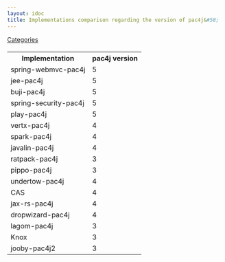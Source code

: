 ```yaml
---
layout: idoc
title: Implementations comparison regarding the version of pac4j&#58;
---
```


[<i class="fa fa-long-arrow-left fa-2x" aria-hidden="true"></i> Categories](./comparison.html)

<style>
    table {
        margin-top: 20px
    }
    table img {
        border: 0
    }
</style>


<table class="centered">
    <tr>
        <th>Implementation</th>
        <th>pac4j version</th>
    </tr>
    <tr>
        <td>spring-webmvc-pac4j</td>
        <td>5</td>
    </tr>
    <tr>
        <td>jee-pac4j</td>
        <td>5</td>
    </tr>
    <tr>
        <td>buji-pac4j</td>
        <td>5</td>
    </tr>
    <tr>
        <td>spring-security-pac4j</td>
        <td>5</td>
    </tr>
    <tr>
        <td>play-pac4j</td>
        <td>5</td>
    </tr>
    <tr>
        <td>vertx-pac4j</td>
        <td>4</td>
    </tr>
    <tr>
        <td>spark-pac4j</td>
        <td>4</td>
    </tr>
    <tr>
        <td>javalin-pac4j</td>
        <td>4</td>
    </tr>
    <tr>
        <td>ratpack-pac4j</td>
        <td>3</td>
    </tr>
    <tr>
        <td>pippo-pac4j</td>
        <td>3</td>
    </tr>
    <tr>
        <td>undertow-pac4j</td>
        <td>4</td>
    </tr>
    <tr>
        <td>CAS</td>
        <td>4</td>
    </tr>
    <tr>
        <td>jax-rs-pac4j</td>
        <td>4</td>
    </tr>
    <tr>
        <td>dropwizard-pac4j</td>
        <td>4</td>
    </tr>
    <tr>
        <td>lagom-pac4j</td>
        <td>3</td>
    </tr>
    <tr>
        <td>Knox</td>
        <td>3</td>
    </tr>
    <tr>
        <td>jooby-pac4j2</td>
        <td>3</td>
    </tr>
</table>
